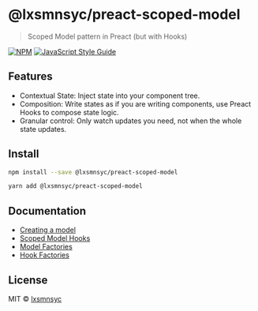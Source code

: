 # @lxsmnsyc/preact-scoped-model

> Scoped Model pattern in Preact (but with Hooks)

[![NPM](https://img.shields.io/npm/v/@lxsmnsyc/preact-scoped-model.svg)](https://www.npmjs.com/package/@lxsmnsyc/preact-scoped-model) [![JavaScript Style Guide](https://img.shields.io/badge/code_style-standard-brightgreen.svg)](https://standardjs.com)

## Features

- Contextual State: Inject state into your component tree.
- Composition: Write states as if you are writing components, use Preact Hooks to compose state logic.
- Granular control: Only watch updates you need, not when the whole state updates.

## Install

```bash
npm install --save @lxsmnsyc/preact-scoped-model
```

```bash
yarn add @lxsmnsyc/preact-scoped-model
```

## Documentation

- [Creating a model](/docs/create-model.md)
- [Scoped Model Hooks](/docs/hooks/README.md)
- [Model Factories](/docs/model-factory.md)
- [Hook Factories](/docs/hook-factory.md)

## License

MIT © [lxsmnsyc](https://github.com/lxsmnsyc)
